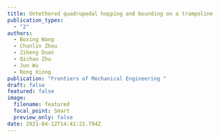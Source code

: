 ```yaml
---
title: Untethered quadrupedal hopping and bounding on a trampoline
publication_types:
  - "2"
authors:
  - Boxing Wang
  - Chunlin Zhou
  - Ziheng Duan
  - Qichao Zhu
  - Jun Wu
  - Rong Xiong
publication: "Frontiers of Mechanical Engineering "
draft: false
featured: false
image:
  filename: featured
  focal_point: Smart
  preview_only: false
date: 2021-04-12T14:41:22.794Z
---
```

